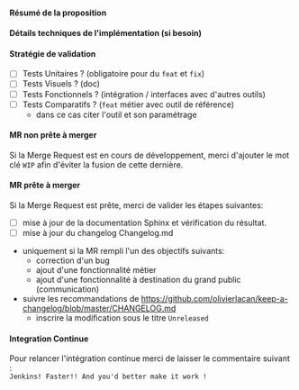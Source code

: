 #### Résumé de la proposition

#### Détails techniques de l'implémentation (si besoin)

#### Stratégie de validation

- [ ] Tests Unitaires ? (obligatoire pour du `feat` et `fix`)
- [ ] Tests Visuels ? (doc)
- [ ] Tests Fonctionnels ? (intégration / interfaces avec d'autres outils)
- [ ] Tests Comparatifs ? (`feat` métier avec outil de référence)
  - dans ce cas citer l'outil et son paramétrage 

#### MR non prête à merger

Si la Merge Request est en cours de développement, merci d'ajouter le mot clé `WIP` afin d'éviter la fusion de cette dernière.

#### MR prête à merger 

Si la Merge Request est prête, merci de valider les étapes suivantes:
- [ ] mise à jour de la documentation Sphinx et vérification du résultat. 
- [ ]  mise à jour du changelog Changelog.md
  - uniquement si la MR rempli l'un des objectifs suivants:
    - correction d'un bug
    - ajout d'une fonctionnalité métier
    - ajout d'une fonctionnalité à destination du grand public (communication)
  - suivre les recommandations de https://github.com/olivierlacan/keep-a-changelog/blob/master/CHANGELOG.md
    - inscrire la modification sous le titre `Unreleased`

#### Integration Continue

Pour relancer l'intégration continue merci de laisser le commentaire suivant :  
`Jenkins! Faster!! And you'd better make it work !`



